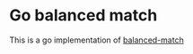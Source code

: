 # Go balanced match
This is a go implementation of [balanced-match](https://github.com/juliangruber/balanced-match)
